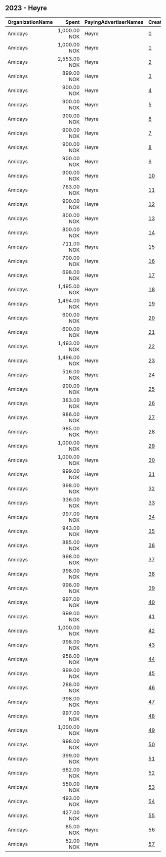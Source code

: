 ## 2023 - Høyre 
|OrganizationName|Spent|PayingAdvertiserNames|CreativeUrls|Impressions|Genders|AgeBrackets|CountryCodes|BillingAddresses|CandidateBallotInformation|
|:---|---:|:---|:---|---:|:---|:---|:---|:---|:---|
|Amidays|1,000.00 NOK|Høyre|[0](https://www.snap.com/political-ads/asset/89d912790ba970cb2b3e841c2b639a19f1d29f7f0178fc3628cd72c5c5261813?mediaType=mp4)|30,915||18+|norway|"Bygdøy Alle 1,OSLO,0257,NO"||
|Amidays|1,000.00 NOK|Høyre|[1](https://www.snap.com/political-ads/asset/a448ea4bcd9fedfab5cb965ba76d332e91be7646b132faec291ccc26aa1c5ba3?mediaType=mp4)|30,750||18+|norway|"Bygdøy Alle 1,OSLO,0257,NO"||
|Amidays|2,553.00 NOK|Høyre|[2](https://www.snap.com/political-ads/asset/0783404a7d26535855fa0db1db63382b9a83854c30601188d0b07c5b0d7347fc?mediaType=mp4)|30,504||18+|norway|"Bygdøy Alle 1,OSLO,0257,NO"||
|Amidays|899.00 NOK|Høyre|[3](https://www.snap.com/political-ads/asset/70ceebec5d82942ca17bb1afdba538880cb65fffe40498cc0e318d1a2130ef56?mediaType=mp4)|27,379||18+|norway|"Bygdøy Alle 1,OSLO,0257,NO"||
|Amidays|900.00 NOK|Høyre|[4](https://www.snap.com/political-ads/asset/2a185112ced3e344262fec1d4ae5f1b915ae8be51c845b3b833436de06c722b1?mediaType=mp4)|27,334||18+|norway|"Bygdøy Alle 1,OSLO,0257,NO"||
|Amidays|900.00 NOK|Høyre|[5](https://www.snap.com/political-ads/asset/18942aaf4d89d7ff3465ac67e294b194aae5db5a26a9ed1ef422149b5a8b63c0?mediaType=mp4)|27,039||18+|norway|"Bygdøy Alle 1,OSLO,0257,NO"||
|Amidays|900.00 NOK|Høyre|[6](https://www.snap.com/political-ads/asset/bc1786a9dd8c311ec27b81996c4e79409bb2496c433579259a1dce0e9deab738?mediaType=mp4)|26,907||18+|norway|"Bygdøy Alle 1,OSLO,0257,NO"||
|Amidays|900.00 NOK|Høyre|[7](https://www.snap.com/political-ads/asset/6cbb3cd430eeb3d39094eca240574e1250f57a033a8338ccf2e49f36ea21834c?mediaType=mp4)|26,515||18+|norway|"Bygdøy Alle 1,OSLO,0257,NO"||
|Amidays|900.00 NOK|Høyre|[8](https://www.snap.com/political-ads/asset/983557889061c2bed021ade7ec61abd65b3c2092ef4bc31d7f3f1a0b5ebe05cf?mediaType=mp4)|26,305||18+|norway|"Bygdøy Alle 1,OSLO,0257,NO"||
|Amidays|900.00 NOK|Høyre|[9](https://www.snap.com/political-ads/asset/e29db3df9ca8d966f40dd1b95d64f72932578f3d9a0021d089811c44b66170f6?mediaType=mp4)|26,211||18+|norway|"Bygdøy Alle 1,OSLO,0257,NO"||
|Amidays|900.00 NOK|Høyre|[10](https://www.snap.com/political-ads/asset/a243d40936048bc283893bc2e5122e52c02dcde33756338cf9b783c64d88ac3d?mediaType=mp4)|26,186||18+|norway|"Bygdøy Alle 1,OSLO,0257,NO"||
|Amidays|763.00 NOK|Høyre|[11](https://www.snap.com/political-ads/asset/54051e130edcbb7ccd1a88156df45a7ae2b305ae64555a0a2f2309fb41552175?mediaType=mp4)|25,259||18+|norway|"Bygdøy Alle 1,OSLO,0257,NO"||
|Amidays|900.00 NOK|Høyre|[12](https://www.snap.com/political-ads/asset/d057f6e2f38838eb81c4ef450cea31bb51a671a21ec86c377c9e7aa7b85d9823?mediaType=mp4)|25,012||18+|norway|"Bygdøy Alle 1,OSLO,0257,NO"||
|Amidays|800.00 NOK|Høyre|[13](https://www.snap.com/political-ads/asset/d840ae84192ef3e3aadcb5c2a68a5ee0fa181c0f698b2399ecb1b82a7ef9195f?mediaType=mp4)|23,450||18+|norway|"Bygdøy Alle 1,OSLO,0257,NO"||
|Amidays|800.00 NOK|Høyre|[14](https://www.snap.com/political-ads/asset/b23fa7b4f88c093d1f9795c5ea528163ed3e9950b67688c5d298d210cf3c1cc7?mediaType=mp4)|22,957||18+|norway|"Bygdøy Alle 1,OSLO,0257,NO"||
|Amidays|711.00 NOK|Høyre|[15](https://www.snap.com/political-ads/asset/aa2bf6a7bd76054bdc3204e4110cd01ee69b307d455aa1aa1d940ac82e93d982?mediaType=mp4)|22,924||18+|norway|"Bygdøy Alle 1,OSLO,0257,NO"||
|Amidays|700.00 NOK|Høyre|[16](https://www.snap.com/political-ads/asset/2f090feb5f6adb7f68ee089c079df292a079e1fdda17cd3b103a8d82caf27c4c?mediaType=mp4)|19,716||18+|norway|"Bygdøy Alle 1,OSLO,0257,NO"||
|Amidays|698.00 NOK|Høyre|[17](https://www.snap.com/political-ads/asset/873952fa76fbf588e3144260c9d67d3429cbc14412112dcc7407939962ad123f?mediaType=mp4)|17,520||18+|norway|"Bygdøy Alle 1,OSLO,0257,NO"||
|Amidays|1,495.00 NOK|Høyre|[18](https://www.snap.com/political-ads/asset/a448ea4bcd9fedfab5cb965ba76d332e91be7646b132faec291ccc26aa1c5ba3?mediaType=mp4)|17,282||18+|norway|"Bygdøy Alle 1,OSLO,0257,NO"||
|Amidays|1,494.00 NOK|Høyre|[19](https://www.snap.com/political-ads/asset/89d912790ba970cb2b3e841c2b639a19f1d29f7f0178fc3628cd72c5c5261813?mediaType=mp4)|17,048||18+|norway|"Bygdøy Alle 1,OSLO,0257,NO"||
|Amidays|600.00 NOK|Høyre|[20](https://www.snap.com/political-ads/asset/70336aebea248925443a0a17c8abfcb2c826eb0c5279b1ece924b54ff7df1f3e?mediaType=mp4)|16,493||18+|norway|"Bygdøy Alle 1,OSLO,0257,NO"||
|Amidays|600.00 NOK|Høyre|[21](https://www.snap.com/political-ads/asset/0f1f9d9cd25ef31021e157b0722cb7e3bc62deae1159e59693cc4b2c04ee9ced?mediaType=mp4)|16,246||18+|norway|"Bygdøy Alle 1,OSLO,0257,NO"||
|Amidays|1,493.00 NOK|Høyre|[22](https://www.snap.com/political-ads/asset/2a185112ced3e344262fec1d4ae5f1b915ae8be51c845b3b833436de06c722b1?mediaType=mp4)|14,421||18+|norway|"Bygdøy Alle 1,OSLO,0257,NO"||
|Amidays|1,496.00 NOK|Høyre|[23](https://www.snap.com/political-ads/asset/e29db3df9ca8d966f40dd1b95d64f72932578f3d9a0021d089811c44b66170f6?mediaType=mp4)|14,268||18+|norway|"Bygdøy Alle 1,OSLO,0257,NO"||
|Amidays|516.00 NOK|Høyre|[24](https://www.snap.com/political-ads/asset/5f60acabc070cd0e388ec512dea6dc6e4fe869382de3751d82b22a0c4ca9f3ca?mediaType=mp4)|13,095||18+|norway|"Bygdøy Alle 1,OSLO,0257,NO"||
|Amidays|900.00 NOK|Høyre|[25](https://www.snap.com/political-ads/asset/208caca7116c091792cffbcace536582df218ed5bf8dc0a1b14c9bb4595c7010?mediaType=mp4)|12,814||18+|norway|"Bygdøy Alle 1,OSLO,0257,NO"||
|Amidays|383.00 NOK|Høyre|[26](https://www.snap.com/political-ads/asset/ac23da4d570a2be00e22b1c6a3197994f064056bfc85064e408742f7a372776f?mediaType=mp4)|11,655||18+|norway|"Bygdøy Alle 1,OSLO,0257,NO"||
|Amidays|986.00 NOK|Høyre|[27](https://www.snap.com/political-ads/asset/9f8bf49d8509193c88f056d4ed38d06fd6fe2805d6b54c4bbf80fdfbeb25820d?mediaType=mp4)|10,687||18+|norway|"Bygdøy Alle 1,OSLO,0257,NO"||
|Amidays|985.00 NOK|Høyre|[28](https://www.snap.com/political-ads/asset/72c0ab5a0ee2a4bb99fabd5ebddb116bc3a0e1fabd0bf5239430d5091e159c21?mediaType=mp4)|10,563||18+|norway|"Bygdøy Alle 1,OSLO,0257,NO"||
|Amidays|1,000.00 NOK|Høyre|[29](https://www.snap.com/political-ads/asset/2f090feb5f6adb7f68ee089c079df292a079e1fdda17cd3b103a8d82caf27c4c?mediaType=mp4)|10,313||18+|norway|"Bygdøy Alle 1,OSLO,0257,NO"||
|Amidays|1,000.00 NOK|Høyre|[30](https://www.snap.com/political-ads/asset/aa2bf6a7bd76054bdc3204e4110cd01ee69b307d455aa1aa1d940ac82e93d982?mediaType=mp4)|10,097||18+|norway|"Bygdøy Alle 1,OSLO,0257,NO"||
|Amidays|999.00 NOK|Høyre|[31](https://www.snap.com/political-ads/asset/cbd4b18e4139ecf3d6414e70027d34a3d64a53112f462f9fe78acf0672da4342?mediaType=mp4)|10,022||18+|norway|"Bygdøy Alle 1,OSLO,0257,NO"||
|Amidays|998.00 NOK|Høyre|[32](https://www.snap.com/political-ads/asset/bc1786a9dd8c311ec27b81996c4e79409bb2496c433579259a1dce0e9deab738?mediaType=mp4)|10,007||18+|norway|"Bygdøy Alle 1,OSLO,0257,NO"||
|Amidays|336.00 NOK|Høyre|[33](https://www.snap.com/political-ads/asset/0783404a7d26535855fa0db1db63382b9a83854c30601188d0b07c5b0d7347fc?mediaType=mp4)|9,670||18+|norway|"Bygdøy Alle 1,OSLO,0257,NO"||
|Amidays|997.00 NOK|Høyre|[34](https://www.snap.com/political-ads/asset/d840ae84192ef3e3aadcb5c2a68a5ee0fa181c0f698b2399ecb1b82a7ef9195f?mediaType=mp4)|9,581||18+|norway|"Bygdøy Alle 1,OSLO,0257,NO"||
|Amidays|943.00 NOK|Høyre|[35](https://www.snap.com/political-ads/asset/18942aaf4d89d7ff3465ac67e294b194aae5db5a26a9ed1ef422149b5a8b63c0?mediaType=mp4)|9,578||18+|norway|"Bygdøy Alle 1,OSLO,0257,NO"||
|Amidays|885.00 NOK|Høyre|[36](https://www.snap.com/political-ads/asset/41bb3e4545e0e2981169d9ba033466134933118e0cab83688fb64c0380e59446?mediaType=jpg)|9,546||30-49|norway|"Bygdøy Alle 1,OSLO,0257,NO"||
|Amidays|998.00 NOK|Høyre|[37](https://www.snap.com/political-ads/asset/983557889061c2bed021ade7ec61abd65b3c2092ef4bc31d7f3f1a0b5ebe05cf?mediaType=mp4)|9,421||18+|norway|"Bygdøy Alle 1,OSLO,0257,NO"||
|Amidays|998.00 NOK|Høyre|[38](https://www.snap.com/political-ads/asset/6cbb3cd430eeb3d39094eca240574e1250f57a033a8338ccf2e49f36ea21834c?mediaType=mp4)|9,245||18+|norway|"Bygdøy Alle 1,OSLO,0257,NO"||
|Amidays|998.00 NOK|Høyre|[39](https://www.snap.com/political-ads/asset/a243d40936048bc283893bc2e5122e52c02dcde33756338cf9b783c64d88ac3d?mediaType=mp4)|9,178||18+|norway|"Bygdøy Alle 1,OSLO,0257,NO"||
|Amidays|997.00 NOK|Høyre|[40](https://www.snap.com/political-ads/asset/70ceebec5d82942ca17bb1afdba538880cb65fffe40498cc0e318d1a2130ef56?mediaType=mp4)|9,163||18+|norway|"Bygdøy Alle 1,OSLO,0257,NO"||
|Amidays|999.00 NOK|Høyre|[41](https://www.snap.com/political-ads/asset/d057f6e2f38838eb81c4ef450cea31bb51a671a21ec86c377c9e7aa7b85d9823?mediaType=mp4)|9,026||18+|norway|"Bygdøy Alle 1,OSLO,0257,NO"||
|Amidays|1,000.00 NOK|Høyre|[42](https://www.snap.com/political-ads/asset/208caca7116c091792cffbcace536582df218ed5bf8dc0a1b14c9bb4595c7010?mediaType=mp4)|8,955||18+|norway|"Bygdøy Alle 1,OSLO,0257,NO"||
|Amidays|998.00 NOK|Høyre|[43](https://www.snap.com/political-ads/asset/873952fa76fbf588e3144260c9d67d3429cbc14412112dcc7407939962ad123f?mediaType=mp4)|8,603||18+|norway|"Bygdøy Alle 1,OSLO,0257,NO"||
|Amidays|958.00 NOK|Høyre|[44](https://www.snap.com/political-ads/asset/c54fe16bc22ea77740ded42c8c863078b9172fb5c7ea0729084ff39aa470af1f?mediaType=jpg)|8,404||30-49|norway|"Bygdøy Alle 1,OSLO,0257,NO"||
|Amidays|999.00 NOK|Høyre|[45](https://www.snap.com/political-ads/asset/70336aebea248925443a0a17c8abfcb2c826eb0c5279b1ece924b54ff7df1f3e?mediaType=mp4)|8,318||18+|norway|"Bygdøy Alle 1,OSLO,0257,NO"||
|Amidays|288.00 NOK|Høyre|[46](https://www.snap.com/political-ads/asset/fb7ecd53bda84b9e92a889dd538c71ccc2339c227ea6108cebb2b77de33b0f90?mediaType=mp4)|8,178||18+|norway|"Bygdøy Alle 1,OSLO,0257,NO"||
|Amidays|998.00 NOK|Høyre|[47](https://www.snap.com/political-ads/asset/0f1f9d9cd25ef31021e157b0722cb7e3bc62deae1159e59693cc4b2c04ee9ced?mediaType=mp4)|8,071||18+|norway|"Bygdøy Alle 1,OSLO,0257,NO"||
|Amidays|997.00 NOK|Høyre|[48](https://www.snap.com/political-ads/asset/a487f6b387206de13a00e0e210c89fb6453e597783a11e9dc2d2dfa3882def58?mediaType=mp4)|8,041||18+|norway|"Bygdøy Alle 1,OSLO,0257,NO"||
|Amidays|1,000.00 NOK|Høyre|[49](https://www.snap.com/political-ads/asset/b23fa7b4f88c093d1f9795c5ea528163ed3e9950b67688c5d298d210cf3c1cc7?mediaType=mp4)|7,939||18+|norway|"Bygdøy Alle 1,OSLO,0257,NO"||
|Amidays|998.00 NOK|Høyre|[50](https://www.snap.com/political-ads/asset/5f60acabc070cd0e388ec512dea6dc6e4fe869382de3751d82b22a0c4ca9f3ca?mediaType=mp4)|7,939||18+|norway|"Bygdøy Alle 1,OSLO,0257,NO"||
|Amidays|399.00 NOK|Høyre|[51](https://www.snap.com/political-ads/asset/cbd4b18e4139ecf3d6414e70027d34a3d64a53112f462f9fe78acf0672da4342?mediaType=mp4)|6,887||18+|norway|"Bygdøy Alle 1,OSLO,0257,NO"||
|Amidays|682.00 NOK|Høyre|[52](https://www.snap.com/political-ads/asset/a487f6b387206de13a00e0e210c89fb6453e597783a11e9dc2d2dfa3882def58?mediaType=mp4)|5,029||18+|norway|"Bygdøy Alle 1,OSLO,0257,NO"||
|Amidays|550.00 NOK|Høyre|[53](https://www.snap.com/political-ads/asset/18942aaf4d89d7ff3465ac67e294b194aae5db5a26a9ed1ef422149b5a8b63c0?mediaType=mp4)|4,756||18+|norway|"Bygdøy Alle 1,OSLO,0257,NO"||
|Amidays|493.00 NOK|Høyre|[54](https://www.snap.com/political-ads/asset/fb7ecd53bda84b9e92a889dd538c71ccc2339c227ea6108cebb2b77de33b0f90?mediaType=mp4)|4,585||18+|norway|"Bygdøy Alle 1,OSLO,0257,NO"||
|Amidays|427.00 NOK|Høyre|[55](https://www.snap.com/political-ads/asset/54051e130edcbb7ccd1a88156df45a7ae2b305ae64555a0a2f2309fb41552175?mediaType=mp4)|3,596||18+|norway|"Bygdøy Alle 1,OSLO,0257,NO"||
|Amidays|85.00 NOK|Høyre|[56](https://www.snap.com/political-ads/asset/43410999730475b895679d01f092ef68265d6e49d6a3f731e2d73278332b8723?mediaType=jpg)|652||30-49|norway|"Bygdøy Alle 1,OSLO,0257,NO"||
|Amidays|52.00 NOK|Høyre|[57](https://www.snap.com/political-ads/asset/f05f50f965072702af2788d1e2b63454cc0d978887e0779acbbb2106c8bb6200?mediaType=jpg)|404||30-49|norway|"Bygdøy Alle 1,OSLO,0257,NO"||
